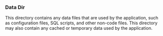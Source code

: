 ### Data Dir
This directory contains any data files that are used by the application, such as configuration files, SQL scripts, and other non-code files. This directory may also contain any cached or temporary data used by the application.
